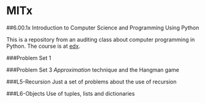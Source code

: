 MITx
==========

##6.00.1x Introduction to Computer Science and Programming Using Python

This is a repository from an auditing class about computer programming in Python. The course is at [edx](https://www.edx.org/course/mitx/mitx-6-00-1x-introduction-computer-1841).

###Problem Set 1

###Problem Set 3
_Approximation_ technique and the Hangman game

###L5-Recursion
Just a set of problems about the use of recursion

###L6-Objects
Use of tuples, lists and dictionaries
